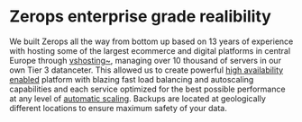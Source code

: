 # Zerops enterprise grade realibility

We built Zerops all the way from bottom up based on 13 years of experience with hosting some of the largest ecommerce and digital platforms in central Europe through [vshosting~](), managing over 10 thousand of servers in our own Tier 3 datanceter. This allowed us to create powerful [high availability enabled]() platform with blazing fast load balancing and autoscaling capabilities and each service optimized for the best possible performance at any level of [automatic scaling](). Backups are located at geologically different locations to ensure maximum safety of your data.
